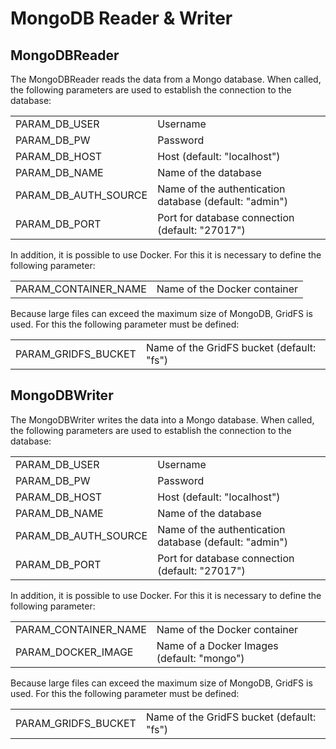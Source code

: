 # MongoDB Reader & Writer

## MongoDBReader

The MongoDBReader reads the data from a Mongo database.
When called, the following parameters are used to establish the connection to the database:

<table>
    <tbody>
        <tr>
            <td>PARAM_DB_USER</td>
            <td>Username</td>
        </tr>
        <tr>
            <td>PARAM_DB_PW</td>
            <td>Password</td>
        </tr>
        <tr>
            <td>PARAM_DB_HOST</td>
            <td>Host (default: "localhost")</td>
        </tr>
        <tr>
            <td>PARAM_DB_NAME</td>
            <td>Name of the database</td>
        </tr>
        <tr>
            <td>PARAM_DB_AUTH_SOURCE</td>
            <td>Name of the authentication database (default: "admin")</td>
        </tr>
        <tr>
            <td>PARAM_DB_PORT</td>
            <td>Port for database connection (default: "27017")</td>
        </tr>
    </tbody>
</table>

In addition, it is possible to use Docker.
For this it is necessary to define the following parameter:

<table>
    <tbody>
        <tr>
            <td>PARAM_CONTAINER_NAME</td>
            <td>Name of the Docker container</td>
        </tr>
    </tbody>
</table>

Because large files can exceed the maximum size of MongoDB, GridFS is used.
For this the following parameter must be defined:

<table>
    <tbody>
        <tr>
            <td>PARAM_GRIDFS_BUCKET</td>
            <td>Name of the GridFS bucket (default: "fs")</td>
        </tr>
    </tbody>
</table>

## MongoDBWriter

The MongoDBWriter writes the data into a Mongo database.
When called, the following parameters are used to establish the connection to the database:

<table>
    <tbody>
        <tr>
            <td>PARAM_DB_USER</td>
            <td>Username</td>
        </tr>
        <tr>
            <td>PARAM_DB_PW</td>
            <td>Password</td>
        </tr>
        <tr>
            <td>PARAM_DB_HOST</td>
            <td>Host (default: "localhost")</td>
        </tr>
        <tr>
            <td>PARAM_DB_NAME</td>
            <td>Name of the database</td>
        </tr>
        <tr>
            <td>PARAM_DB_AUTH_SOURCE</td>
            <td>Name of the authentication database (default: "admin")</td>
        </tr>
        <tr>
            <td>PARAM_DB_PORT</td>
            <td>Port for database connection (default: "27017")</td>
        </tr>
    </tbody>
</table>

In addition, it is possible to use Docker.
For this it is necessary to define the following parameter:

<table>
    <tbody>
        <tr>
            <td>PARAM_CONTAINER_NAME</td>
            <td>Name of the Docker container</td>
        </tr>
        <tr>
            <td>PARAM_DOCKER_IMAGE</td>
            <td>Name of a Docker Images (default: "mongo")</td>
        </tr>
    </tbody>
</table>

Because large files can exceed the maximum size of MongoDB, GridFS is used.
For this the following parameter must be defined:

<table>
    <tbody>
        <tr>
            <td>PARAM_GRIDFS_BUCKET</td>
            <td>Name of the GridFS bucket (default: "fs")</td>
        </tr>
    </tbody>
</table>